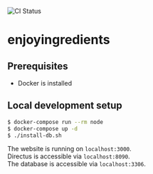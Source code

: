 ![CI Status](https://github.com/zann1x/enjoyingredients/workflows/CI/badge.svg)

# enjoyingredients

## Prerequisites

- Docker is installed

## Local development setup

``` bash
$ docker-compose run --rm node
$ docker-compose up -d
$ ./install-db.sh
```

The website is running on ``localhost:3000``. \
Directus is accessible via ``localhost:8090``. \
The database is accessible via ``localhost:3306``.
